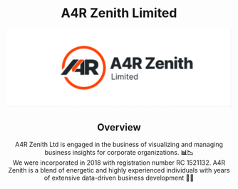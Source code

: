 <div align="center">
    <h1>A4R Zenith Limited</h1>
    <img src="./a4r_hero.png" alt="a4r">
    <h2>Overview</h2>
    <p> A4R Zenith Ltd is engaged in the business of visualizing and managing business insights for corporate organizations. <b>📊📉</b> <br>We were incorporated in 2018 with registration number RC 1521132. A4R Zenith is a blend of energetic and highly experienced individuals with years of extensive data-driven business development <b>🚀🚀</b>

</div>


